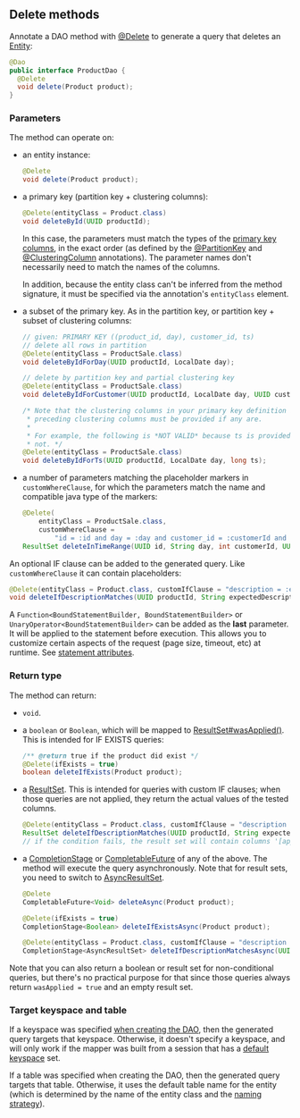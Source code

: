 <!--
Licensed to the Apache Software Foundation (ASF) under one
or more contributor license agreements.  See the NOTICE file
distributed with this work for additional information
regarding copyright ownership.  The ASF licenses this file
to you under the Apache License, Version 2.0 (the
"License"); you may not use this file except in compliance
with the License.  You may obtain a copy of the License at

  http://www.apache.org/licenses/LICENSE-2.0

Unless required by applicable law or agreed to in writing,
software distributed under the License is distributed on an
"AS IS" BASIS, WITHOUT WARRANTIES OR CONDITIONS OF ANY
KIND, either express or implied.  See the License for the
specific language governing permissions and limitations
under the License.
-->

## Delete methods

Annotate a DAO method with [@Delete] to generate a query that deletes an [Entity](../../entities):

```java
@Dao
public interface ProductDao {
  @Delete
  void delete(Product product);
}
```

### Parameters

The method can operate on:

* an entity instance:

    ```java
    @Delete
    void delete(Product product);
    ```
    
* a primary key (partition key + clustering columns):

    ```java
    @Delete(entityClass = Product.class)
    void deleteById(UUID productId);
    ```
    
    In this case, the parameters must match the types of the [primary key
    columns](../../entities/#primary-key-columns), in the exact order (as defined by the
    [@PartitionKey] and [@ClusteringColumn] annotations). The parameter names don't necessarily need
    to match the names of the columns.
    
    In addition, because the entity class can't be inferred from the method signature, it must be
    specified via the annotation's `entityClass` element.

* a subset of the primary key.  As in the partition key, or partition key + subset of clustering 
  columns:

    ```java
    // given: PRIMARY KEY ((product_id, day), customer_id, ts)
    // delete all rows in partition
    @Delete(entityClass = ProductSale.class)
    void deleteByIdForDay(UUID productId, LocalDate day);

    // delete by partition key and partial clustering key
    @Delete(entityClass = ProductSale.class)
    void deleteByIdForCustomer(UUID productId, LocalDate day, UUID customerId);
   
    /* Note that the clustering columns in your primary key definition are significant. All
     * preceding clustering columns must be provided if any are.
     *
     * For example, the following is *NOT VALID* because ts is provided, but customer_id is
     * not. */
    @Delete(entityClass = ProductSale.class)
    void deleteByIdForTs(UUID productId, LocalDate day, long ts);
    ```

* a number of parameters matching the placeholder markers in `customWhereClause`, for which
  the parameters match the name and compatible java type of the markers:

    ```java
    @Delete(
        entityClass = ProductSale.class,
        customWhereClause =
            "id = :id and day = :day and customer_id = :customerId and ts >= :startTs and ts < :endTs")
    ResultSet deleteInTimeRange(UUID id, String day, int customerId, UUID startTs, UUID endTs);
    ```
    
An optional IF clause can be added to the generated query. Like `customWhereClause` it can contain 
placeholders:

```java
@Delete(entityClass = Product.class, customIfClause = "description = :expectedDescription")
void deleteIfDescriptionMatches(UUID productId, String expectedDescription);
```

A `Function<BoundStatementBuilder, BoundStatementBuilder>` or `UnaryOperator<BoundStatementBuilder>`
can be added as the **last** parameter. It will be applied to the statement before execution. This
allows you to customize certain aspects of the request (page size, timeout, etc) at runtime. See
[statement attributes](../statement_attributes/).

### Return type

The method can return:

* `void`.

* a `boolean` or `Boolean`, which will be mapped to [ResultSet#wasApplied()]. This is intended for
  IF EXISTS queries:

    ```java
    /** @return true if the product did exist */
    @Delete(ifExists = true)
    boolean deleteIfExists(Product product);
    ```
    
* a [ResultSet]. This is intended for queries with custom IF clauses; when those queries are not
  applied, they return the actual values of the tested columns.
  
    ```java
    @Delete(entityClass = Product.class, customIfClause = "description = :expectedDescription")
    ResultSet deleteIfDescriptionMatches(UUID productId, String expectedDescription);
    // if the condition fails, the result set will contain columns '[applied]' and 'description'
    ```
    
* a [CompletionStage] or [CompletableFuture] of any of the above. The method will execute the query
  asynchronously. Note that for result sets, you need to switch to [AsyncResultSet].
  
    ```java
    @Delete
    CompletableFuture<Void> deleteAsync(Product product);    
    
    @Delete(ifExists = true)
    CompletionStage<Boolean> deleteIfExistsAsync(Product product);

    @Delete(entityClass = Product.class, customIfClause = "description = :expectedDescription")
    CompletionStage<AsyncResultSet> deleteIfDescriptionMatchesAsync(UUID productId, String expectedDescription);
    ```

Note that you can also return a boolean or result set for non-conditional queries, but there's no
practical purpose for that since those queries always return `wasApplied = true` and an empty result
set.

### Target keyspace and table

If a keyspace was specified [when creating the DAO](../../mapper/#dao-factory-methods), then the
generated query targets that keyspace. Otherwise, it doesn't specify a keyspace, and will only work
if the mapper was built from a session that has a [default keyspace] set.

If a table was specified when creating the DAO, then the generated query targets that table.
Otherwise, it uses the default table name for the entity (which is determined by the name of the
entity class and the [naming strategy](../../entities/#naming-strategy)).

[default keyspace]:       https://docs.datastax.com/en/drivers/java/4.3/com/datastax/oss/driver/api/core/session/SessionBuilder.html#withKeyspace-com.datastax.oss.driver.api.core.CqlIdentifier-
[AsyncResultSet]:         https://docs.datastax.com/en/drivers/java/4.3/com/datastax/oss/driver/api/core/cql/AsyncResultSet.html
[@ClusteringColumn]:      https://docs.datastax.com/en/drivers/java/4.3/com/datastax/oss/driver/api/mapper/annotations/ClusteringColumn.html
[@Delete]:                https://docs.datastax.com/en/drivers/java/4.3/com/datastax/oss/driver/api/mapper/annotations/Delete.html
[@PartitionKey]:          https://docs.datastax.com/en/drivers/java/4.3/com/datastax/oss/driver/api/mapper/annotations/PartitionKey.html
[ResultSet]:              https://docs.datastax.com/en/drivers/java/4.3/com/datastax/oss/driver/api/core/cql/ResultSet.html
[ResultSet#wasApplied()]: https://docs.datastax.com/en/drivers/java/4.3/com/datastax/oss/driver/api/core/cql/ResultSet.html#wasApplied--

[CompletionStage]: https://docs.oracle.com/javase/8/docs/api/java/util/concurrent/CompletionStage.html
[CompletableFuture]: https://docs.oracle.com/javase/8/docs/api/java/util/concurrent/CompletableFuture.html
